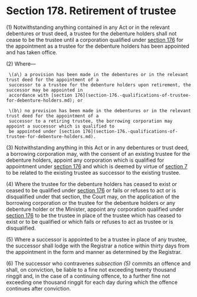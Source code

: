 # Section 178. Retirement of trustee

\(1\) Notwithstanding anything contained in any Act or in the relevant debentures or trust deed, a trustee for the debenture holders shall not cease to be the trustee until a corporation qualified under [section 176](section-176.-qualifications-of-trustee-for-debenture-holders.md) for the appointment as a trustee for the debenture holders has been appointed and has taken office.

\(2\) Where—

     \(a\) a provision has been made in the debentures or in the relevant trust deed for the appointment of a  
     successor to a trustee for the debenture holders upon retirement, the successor may be appointed in  
     accordance with [section 176](section-176.-qualifications-of-trustee-for-debenture-holders.md); or

     \(b\) no provision has been made in the debentures or in the relevant trust deed for the appointment of a  
     successor to a retiring trustee, the borrowing corporation may appoint a successor which is qualified to  
     be appointed under [section 176](section-176.-qualifications-of-trustee-for-debenture-holders.md).

\(3\) Notwithstanding anything in this Act or in any debentures or trust deed, a borrowing corporation may, with the consent of an existing trustee for the debenture holders, appoint any corporation which is qualified for appointment under [section 176](section-176.-qualifications-of-trustee-for-debenture-holders.md) and which is deemed by virtue of [section 7](../../../part-1-preliminary/section-7.-when-corporations-deemed-to-be-related-to-each-other.md) to be related to the existing trustee as successor to the existing trustee.

\(4\) Where the trustee for the debenture holders has ceased to exist or ceased to be qualified under [section 176](section-176.-qualifications-of-trustee-for-debenture-holders.md) or fails or refuses to act or is disqualified under that section, the Court may, on the application of the borrowing corporation or the trustee for the debenture holders or any debenture holder or the Minister, appoint any corporation qualified under [section 176](section-176.-qualifications-of-trustee-for-debenture-holders.md) to be the trustee in place of the trustee which has ceased to exist or to be qualified or which fails or refuses to act as trustee or is disqualified.

\(5\) Where a successor is appointed to be a trustee in place of any trustee, the successor shall lodge with the Registrar a notice within thirty days from the appointment in the form and manner as determined by the Registrar.

\(6\) The successor who contravenes _subsection \(5\)_ commits an offence and shall, on conviction, be liable to a fine not exceeding twenty thousand ringgit and, in the case of a continuing offence, to a further fine not exceeding one thousand ringgit for each day during which the offence continues after conviction.

